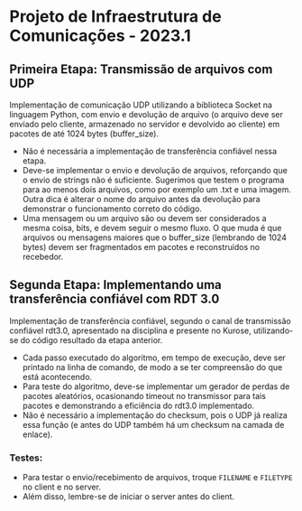 # Projeto de Infraestrutura de Comunicações - 2023.1

## Primeira Etapa: Transmissão de arquivos com UDP

Implementação de comunicação UDP utilizando a biblioteca Socket na linguagem Python, com envio e devolução de arquivo (o arquivo deve ser enviado pelo cliente, armazenado no servidor e devolvido ao cliente) em pacotes de até 1024 bytes (buffer_size).

- Não é necessária a implementação de transferência confiável nessa etapa.
- Deve-se implementar o envio e devolução de arquivos, reforçando que o envio de strings não é suficiente. Sugerimos que testem o programa para ao menos dois arquivos, como por exemplo um .txt e uma imagem. Outra dica é alterar o nome do arquivo antes da devolução para demonstrar o funcionamento correto do código.
- Uma mensagem ou um arquivo são ou devem ser considerados a mesma coisa, bits, e devem seguir o mesmo fluxo. O que muda é que arquivos ou mensagens maiores que o buffer_size (lembrando de 1024 bytes) devem ser fragmentados em pacotes e reconstruídos no recebedor. 

## Segunda Etapa: Implementando uma transferência confiável com RDT 3.0

Implementação de transferência confiável, segundo o canal de transmissão confiável rdt3.0, apresentado na disciplina e presente no Kurose, utilizando-se do código resultado da etapa anterior.

- Cada passo executado do algoritmo, em tempo de execução, deve ser printado na linha de comando, de modo a se ter compreensão do que está acontecendo.
- Para teste do algoritmo, deve-se implementar um gerador de perdas de pacotes aleatórios, ocasionando timeout no transmissor para tais pacotes e demonstrando a eficiência do rdt3.0 implementado.
- Não é necessário a implementação do checksum, pois o UDP já realiza essa função (e antes do UDP também há um checksum na camada de enlace).

### Testes:
- Para testar o envio/recebimento de arquivos, troque `FILENAME` e `FILETYPE` no client e no server.
- Além disso, lembre-se de iniciar o server antes do client.
